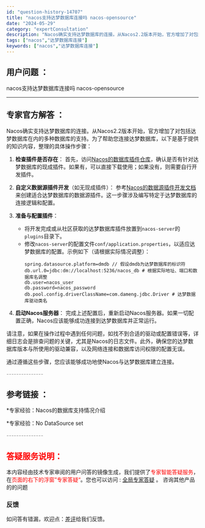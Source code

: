 ```yaml
---
id: "question-history-14707"
title: "nacos支持达梦数据库连接吗 nacos-opensource"
date: "2024-05-29"
category: "expertConsultation"
description: "Nacos确实支持达梦数据库的连接。从Nacos2.2版本开始，官方增加了对包括达梦数据库在内的多种数据库的支持。为了帮助您连接达梦数据库，以下是基于提供的知识内容，整理的具体操作步骤：1. **检查插件是否存在**：   首先，访问[Nacos的数据库插件仓库](https://github.co"
tags: ["nacos","达梦数据库连接"]
keywords: ["nacos","达梦数据库连接"]
---
```


## 用户问题 ： 
 nacos支持达梦数据库连接吗 nacos-opensource 

---------------
## 专家官方解答 ：

Nacos确实支持达梦数据库的连接。从Nacos2.2版本开始，官方增加了对包括达梦数据库在内的多种数据库的支持。为了帮助您连接达梦数据库，以下是基于提供的知识内容，整理的具体操作步骤：

1. **检查插件是否存在**：
   首先，访问[Nacos的数据库插件仓库](https://github.com/nacos-group/nacos-plugin/tree/develop/nacos-datasource-plugin-ext)，确认是否有针对达梦数据库的现成插件。如果有，可以直接下载使用；如果没有，则需要自行开发插件。

2. **自定义数据源插件开发**（如无现成插件）：
   参考[Nacos的数据源插件开发文档](https://nacos.io/docs/latest/plugin/datasource-plugin/)来创建适合达梦数据库的数据源插件。这一步骤涉及编写特定于达梦数据库的连接逻辑和配置。

3. **准备与配置插件**：
   - 将开发完成或从社区获取的达梦数据库插件放置到`nacos-server`的`plugins`目录下。
   - 修改`nacos-server`的配置文件`conf/application.properties`，以适应达梦数据库的配置。示例如下（请根据实际情况调整）：
     ```
     spring.datasource.platform=dmdb // 假设dmdb为达梦数据库的标识符
     db.url.0=jdbc:dm://localhost:5236/nacos_db # 根据实际地址、端口和数据库名调整
     db.user=nacos_user
     db.password=nacos_password
     db.pool.config.driverClassName=com.dameng.jdbc.Driver # 达梦数据库驱动类名
     ```

4. **启动Nacos服务器**：
   完成上述配置后，重新启动Nacos服务器。如果一切配置正确，Nacos应该能够成功连接到达梦数据库并正常运行。

请注意，如果在操作过程中遇到任何问题，如找不到合适的驱动或配置错误等，详细日志会是排查问题的关键，尤其是Nacos的日志文件。此外，确保您的达梦数据库版本与所使用的驱动兼容，以及网络连接和数据库访问权限的配置无误。

通过遵循这些步骤，您应该能够成功地使Nacos与达梦数据库建立连接。


<font color="#949494">---------------</font> 


## 参考链接 ：

*专家经验：Nacos的数据库支持情况介绍 
 
 *专家经验：No DataSource set 


 <font color="#949494">---------------</font> 
 


## <font color="#FF0000">答疑服务说明：</font> 

本内容经由技术专家审阅的用户问答的镜像生成，我们提供了<font color="#FF0000">专家智能答疑服务</font>，在<font color="#FF0000">页面的右下的浮窗”专家答疑“</font>。您也可以访问 : [全局专家答疑](https://opensource.alibaba.com/chatBot) 。 咨询其他产品的的问题

### 反馈
如问答有错漏，欢迎点：[差评](https://ai.nacos.io/user/feedbackByEnhancerGradePOJOID?enhancerGradePOJOId=14728)给我们反馈。
